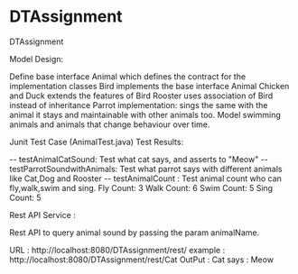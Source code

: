 # DTAssignment
DTAssignment

Model Design:

Define base interface Animal which defines the contract for the implementation classes
Bird implements the base interface Animal
Chicken and Duck extends the features of Bird
Rooster uses association of Bird instead of inheritance
Parrot implementation: sings the same with the animal it stays and maintainable with other animals too.
Model swimming animals and animals that change behaviour over time.

Junit Test Case (AnimalTest.java) Test Results:

-- testAnimalCatSound: Test what cat says, and asserts to "Meow"
-- testParrotSoundwithAnimals: Test what parrot says with different animals like Cat,Dog and Rooster 
-- testAnimalCount : Test animal count who can fly,walk,swim and sing.
Fly Count: 3
Walk Count: 6
Swim Count: 5
Sing Count: 5

Rest API Service :

Rest API to query animal sound by passing the param animalName.

URL : http://localhost:8080/DTAssignment/rest/<AnimalName>
example : http://localhost:8080/DTAssignment/rest/Cat
OutPut : Cat says : Meow